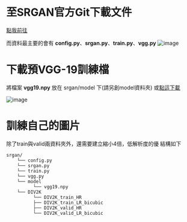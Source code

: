# 至SRGAN官方Git下載文件
[點我前往](https://github.com/tensorlayer/srgan)

而資料最主要的會有 **config.py**、**srgan.py**、**train.py**、**vgg.py**
![image](https://user-images.githubusercontent.com/46515944/198824271-28d864d7-67d0-4684-bdab-8d95cd1bcc0d.png)


# 下載預VGG-19訓練檔
將檔案 **vgg19.npy** 放在 srgan/model 下(請另創model資料夾)
或[點這下載](https://drive.google.com/file/d/1CLw6Cn3yNI1N15HyX99_Zy9QnDcgP3q7/view?usp=sharing)

![image](https://user-images.githubusercontent.com/46515944/198824361-873a97d0-4d8e-4ebe-a50a-ac9976237c8a.png)

# 訓練自己的圖片
除了train與valid兩資料夾外，還需要建立縮小4倍，低解析度的優
結構如下

    srgan/
        └── config.py
        └── srgan.py
        └── train.py
        └── vgg.py
        └── model
              └── vgg19.npy
        └── DIV2K
              └── DIV2K_train_HR
              ├── DIV2K_train_LR_bicubic
              ├── DIV2K_valid_HR
              └── DIV2K_valid_LR_bicubic
